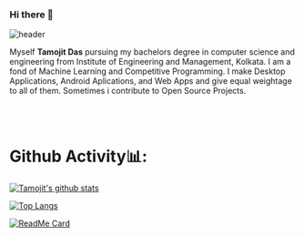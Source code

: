 ### Hi there 👋

<!--
**tamojit2000/tamojit2000** is a ✨ _special_ ✨ repository because its `README.md` (this file) appears on your GitHub profile.

Here are some ideas to get you started:

- 🔭 I’m currently working on ...
- 🌱 I’m currently learning ...
- 👯 I’m looking to collaborate on ...
- 🤔 I’m looking for help with ...
- 💬 Ask me about ...
- 📫 How to reach me: ...
- 😄 Pronouns: ...
- ⚡ Fun fact: ...
-->


![header](https://capsule-render.vercel.app/api?type=wave&color=gradient&height=400&section=footer&text=Hello!&fontSize=90)

Myself **Tamojit Das** pursuing my bachelors degree in computer science and engineering from Institute of Engineering and Management, Kolkata. I am a fond of Machine Learning and Competitive Programming. I make Desktop Applications, Android Aplications, and Web Apps and give equal weightage to all of them. Sometimes i contribute to Open Source Projects.


<br/>
<br/>


# Github Activity📊:
<!--
<a href="https://github.com/AVS1508">
  <img height="180em" src="https://github-readme-stats.vercel.app/api?username=tamojit2000&theme=buefy&show_icons=true&count_private=true&show_owner=true" />
  <img height="180em" src="https://github-readme-stats.vercel.app/api/top-langs/?username=tamojit2000&theme=buefy&layout=compact&langs_count=10" />
</a>
-->

[![Tamojit's github stats](https://github-readme-stats.vercel.app/api?username=tamojit2000&theme=buefy&show_icons=true&count_private=true&show_owner=true&cache_seconds=1800)](https://github.com/tamojit2000/github-readme-stats)

[![Top Langs](https://github-readme-stats.vercel.app/api/top-langs/?username=tamojit2000&theme=buefy&layout=compact&langs_count=10)](https://github.com/tamojit2000/github-readme-stats)

[![ReadMe Card](https://github-readme-stats.vercel.app/api/pin/?username=tamojit2000&repo=github-readme-stats)](https://github.com/tamojit2000/github-readme-stats)

